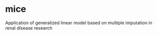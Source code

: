 # mice
Application of generalized linear model based on multiple imputation in renal disease research
